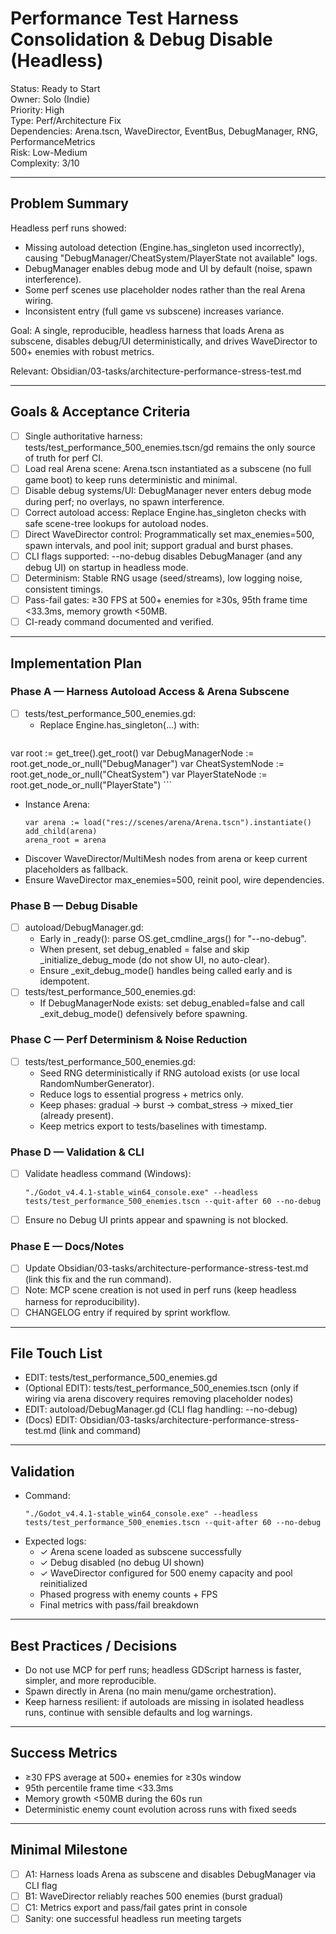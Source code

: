 # Performance Test Harness Consolidation & Debug Disable (Headless)

Status: Ready to Start  
Owner: Solo (Indie)  
Priority: High  
Type: Perf/Architecture Fix  
Dependencies: Arena.tscn, WaveDirector, EventBus, DebugManager, RNG, PerformanceMetrics  
Risk: Low-Medium  
Complexity: 3/10

---

## Problem Summary

Headless perf runs showed:
- Missing autoload detection (Engine.has_singleton used incorrectly), causing "DebugManager/CheatSystem/PlayerState not available" logs.
- DebugManager enables debug mode and UI by default (noise, spawn interference).
- Some perf scenes use placeholder nodes rather than the real Arena wiring.
- Inconsistent entry (full game vs subscene) increases variance.

Goal: A single, reproducible, headless harness that loads Arena as subscene, disables debug/UI deterministically, and drives WaveDirector to 500+ enemies with robust metrics.

Relevant: Obsidian/03-tasks/architecture-performance-stress-test.md

---

## Goals & Acceptance Criteria

- [ ] Single authoritative harness: tests/test_performance_500_enemies.tscn/gd remains the only source of truth for perf CI.
- [ ] Load real Arena scene: Arena.tscn instantiated as a subscene (no full game boot) to keep runs deterministic and minimal.
- [ ] Disable debug systems/UI: DebugManager never enters debug mode during perf; no overlays, no spawn interference.
- [ ] Correct autoload access: Replace Engine.has_singleton checks with safe scene-tree lookups for autoload nodes.
- [ ] Direct WaveDirector control: Programmatically set max_enemies=500, spawn intervals, and pool init; support gradual and burst phases.
- [ ] CLI flags supported: --no-debug disables DebugManager (and any debug UI) on startup in headless mode.
- [ ] Determinism: Stable RNG usage (seed/streams), low logging noise, consistent timings.
- [ ] Pass-fail gates: ≥30 FPS at 500+ enemies for ≥30s, 95th frame time <33.3ms, memory growth <50MB.
- [ ] CI-ready command documented and verified.

---

## Implementation Plan

### Phase A — Harness Autoload Access & Arena Subscene
- [ ] tests/test_performance_500_enemies.gd:
  - Replace Engine.has_singleton(...) with:
    ```
 var root := get_tree().get_root()
    var DebugManagerNode := root.get_node_or_null("DebugManager")
    var CheatSystemNode := root.get_node_or_null("CheatSystem")
    var PlayerStateNode := root.get_node_or_null("PlayerState")
    ```
  - Instance Arena: 
    ```
    var arena := load("res://scenes/arena/Arena.tscn").instantiate()
    add_child(arena)
    arena_root = arena
    ```
  - Discover WaveDirector/MultiMesh nodes from arena or keep current placeholders as fallback.
  - Ensure WaveDirector max_enemies=500, reinit pool, wire dependencies.

### Phase B — Debug Disable
- [ ] autoload/DebugManager.gd:
  - Early in _ready(): parse OS.get_cmdline_args() for "--no-debug".
  - When present, set debug_enabled = false and skip _initialize_debug_mode (do not show UI, no auto-clear).
  - Ensure _exit_debug_mode() handles being called early and is idempotent.
- [ ] tests/test_performance_500_enemies.gd:
  - If DebugManagerNode exists: set debug_enabled=false and call _exit_debug_mode() defensively before spawning.

### Phase C — Perf Determinism & Noise Reduction
- [ ] tests/test_performance_500_enemies.gd:
  - Seed RNG deterministically if RNG autoload exists (or use local RandomNumberGenerator).
  - Reduce logs to essential progress + metrics only.
  - Keep phases: gradual → burst → combat_stress → mixed_tier (already present).
  - Keep metrics export to tests/baselines with timestamp.

### Phase D — Validation & CLI
- [ ] Validate headless command (Windows):
  ```
  "./Godot_v4.4.1-stable_win64_console.exe" --headless tests/test_performance_500_enemies.tscn --quit-after 60 --no-debug
  ```
- [ ] Ensure no Debug UI prints appear and spawning is not blocked.

### Phase E — Docs/Notes
- [ ] Update Obsidian/03-tasks/architecture-performance-stress-test.md (link this fix and the run command).
- [ ] Note: MCP scene creation is not used in perf runs (keep headless harness for reproducibility).
- [ ] CHANGELOG entry if required by sprint workflow.

---

## File Touch List

- EDIT: tests/test_performance_500_enemies.gd
- (Optional EDIT): tests/test_performance_500_enemies.tscn (only if wiring via arena discovery requires removing placeholder nodes)
- EDIT: autoload/DebugManager.gd (CLI flag handling: --no-debug)
- (Docs) EDIT: Obsidian/03-tasks/architecture-performance-stress-test.md (link and command)

---

## Validation

- Command:
  ```
  "./Godot_v4.4.1-stable_win64_console.exe" --headless tests/test_performance_500_enemies.tscn --quit-after 60 --no-debug
  ```
- Expected logs:
  - ✓ Arena scene loaded as subscene successfully
  - ✓ Debug disabled (no debug UI shown)
  - ✓ WaveDirector configured for 500 enemy capacity and pool reinitialized
  - Phased progress with enemy counts + FPS
  - Final metrics with pass/fail breakdown

---

## Best Practices / Decisions

- Do not use MCP for perf runs; headless GDScript harness is faster, simpler, and more reproducible.
- Spawn directly in Arena (no main menu/game orchestration).
- Keep harness resilient: if autoloads are missing in isolated headless runs, continue with sensible defaults and log warnings.

---

## Success Metrics

- ≥30 FPS average at 500+ enemies for ≥30s window
- 95th percentile frame time <33.3ms
- Memory growth <50MB during the 60s run
- Deterministic enemy count evolution across runs with fixed seeds

---

## Minimal Milestone

- [ ] A1: Harness loads Arena as subscene and disables DebugManager via CLI flag
- [ ] B1: WaveDirector reliably reaches 500 enemies (burst gradual)
- [ ] C1: Metrics export and pass/fail gates print in console
- [ ] Sanity: one successful headless run meeting targets
